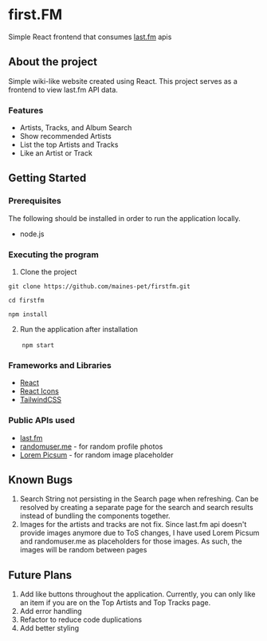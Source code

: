 # first.FM

Simple React frontend that consumes [last.fm](https://www.last.fm/api) apis

## About the project

Simple wiki-like website created using React. This project serves as a frontend to view last.fm API data.

### Features
- Artists, Tracks, and Album Search
- Show recommended Artists
- List the top Artists and Tracks
- Like an Artist or Track

## Getting Started

### Prerequisites

The following should be installed in order to run the application locally.
- node.js

### Executing the program

1. Clone the project

```
git clone https://github.com/maines-pet/firstfm.git

cd firstfm

npm install

```

2. Run the application after installation

&nbsp;&nbsp;&nbsp;&nbsp;&nbsp;&nbsp; ```npm start```

### Frameworks and Libraries
- [React](https://reactjs.org/)
- [React Icons](https://react-icons.github.io/react-icons/)
- [TailwindCSS](https://tailwindcss.com/)

### Public APIs used
- [last.fm](https://www.last.fm/api)
- [randomuser.me](https://randomuser.me) - for random profile photos
- [Lorem Picsum](https://picsum.photos/) - for random image placeholder

## Known Bugs
1. Search String not persisting in the Search page when refreshing. Can be resolved by creating a separate page for the search and search results instead of bundling the components together.
2. Images for the artists and tracks are not fix. Since last.fm api doesn't provide images anymore due to ToS changes, I have used Lorem Picsum and randomuser.me as placeholders for those images. As such, the images will be random between pages 

## Future Plans
1. Add like buttons throughout the application. Currently, you can only like an item if you are on the Top Artists and Top Tracks page.
2. Add error handling
3. Refactor to reduce code duplications
4. Add better styling